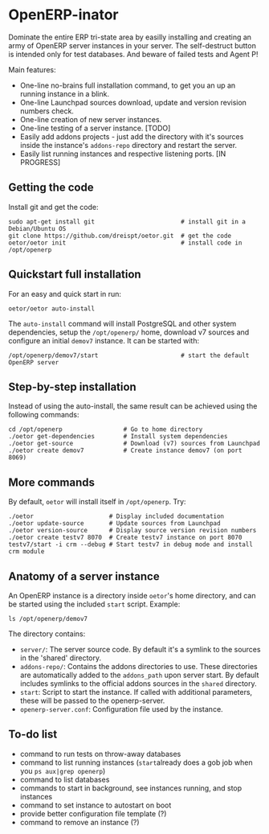 OpenERP-inator
==============

Dominate the entire ERP tri-state area by easilly installing and creating an army of OpenERP server instances in your server. The self-destruct button is intended only for test databases. And beware of failed tests and Agent P!

Main features:
* One-line no-brains full installation command, to get you an up an running instance in a blink.
* One-line Launchpad sources download, update and version revision numbers check.
* One-line creation of new server instances.
* One-line testing of a server instance. [TODO] 
* Easily add addons projects - just add the directory with it's sources inside the instance's `addons-repo` directory and restart the server.
* Easily list running instances and respective listening ports. [IN PROGRESS]


Getting the code
----------------

Install git and get the code:

    sudo apt-get install git                        # install git in a Debian/Ubuntu OS
    git clone https://github.com/dreispt/oetor.git  # get the code
    oetor/oetor init                                # install code in /opt/openerp


Quickstart full installation
---------------------------

For an easy and quick start in run:

    oetor/oetor auto-install 

The `auto-install` command will install PostgreSQL and other system dependencies, setup the `/opt/openerp/` home, download v7 sources and configure an initial `demov7` instance. It can be started with:

    /opt/openerp/demov7/start                       # start the default OpenERP server


Step-by-step installation
-------------------------

Instead of using the auto-install, the same result can be achieved using the following commands:
  
    cd /opt/openerp                 # Go to home directory
    ./oetor get-dependencies        # Install system dependencies
    ./oetor get-source              # Download (v7) sources from Launchpad
    ./oetor create demov7           # Create instance demov7 (on port 8069)


More commands
-------------

By default, `oetor` will install itself in `/opt/openerp`. Try:

    ./oetor                     # Display included documentation
    ./oetor update-source       # Update sources from Launchpad
    ./oetor version-source      # Display source version revision numbers
    ./oetor create testv7 8070  # Create testv7 instance on port 8070
    testv7/start -i crm --debug # Start testv7 in debug mode and install crm module
    

Anatomy of a server instance
----------------------------
                   
An OpenERP instance is a directory inside `oetor`'s home directory, and can be started using the included `start` script. Example:

    ls /opt/openerp/demov7

The directory contains:

* `server/`: The server source code. By default it's a symlink to the sources in the 'shared' directory.
* `addons-repo/`: Contains the addons directories to use. These directories are automatically added to the `addons_path` upon server start. By default includes symlinks to the official addons sources in the `shared` directory.
* `start`: Script to start the instance. If called with additional parameters, these will be passed to the openerp-server.
* `openerp-server.conf`: Configuration file used by the instance.


To-do list
----------

* command to run tests on throw-away databases
* command to list running instances (`start`already does a gob job when you `ps aux|grep openerp`)
* command to list databases
* commands to start in background, see instances running, and stop instances
* command to set instance to autostart on boot
* provide better configuration file template (?)
* command to remove an instance (?)

